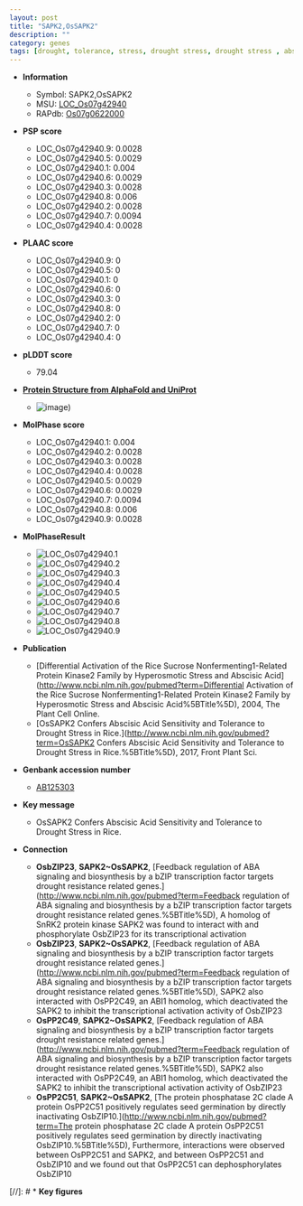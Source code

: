 ```yaml
---
layout: post
title: "SAPK2,OsSAPK2"
description: ""
category: genes
tags: [drought, tolerance, stress, drought stress, drought stress , abscisic acid]
---
```


* **Information**  
    + Symbol: SAPK2,OsSAPK2  
    + MSU: [LOC_Os07g42940](http://rice.plantbiology.msu.edu/cgi-bin/ORF_infopage.cgi?orf=LOC_Os07g42940)  
    + RAPdb: [Os07g0622000](http://rapdb.dna.affrc.go.jp/viewer/gbrowse_details/irgsp1?name=Os07g0622000)  

* **PSP score**  
    + LOC_Os07g42940.9: 0.0028 
    + LOC_Os07g42940.5: 0.0029 
    + LOC_Os07g42940.1: 0.004 
    + LOC_Os07g42940.6: 0.0029 
    + LOC_Os07g42940.3: 0.0028 
    + LOC_Os07g42940.8: 0.006 
    + LOC_Os07g42940.2: 0.0028 
    + LOC_Os07g42940.7: 0.0094 
    + LOC_Os07g42940.4: 0.0028 

* **PLAAC score**  
    + LOC_Os07g42940.9: 0 
    + LOC_Os07g42940.5: 0 
    + LOC_Os07g42940.1: 0 
    + LOC_Os07g42940.6: 0 
    + LOC_Os07g42940.3: 0 
    + LOC_Os07g42940.8: 0 
    + LOC_Os07g42940.2: 0 
    + LOC_Os07g42940.7: 0 
    + LOC_Os07g42940.4: 0 

* **pLDDT score**
    + 79.04

* **[Protein Structure from AlphaFold and UniProt](https://www.uniprot.org/uniprotkb/Q0D4J7/entry#structure)**
    + ![image](https://ricepsp.github.io/images/Q0/AF-Q0D4J7-F1.png))

* **MolPhase score**
    + LOC_Os07g42940.1: 0.004
    + LOC_Os07g42940.2: 0.0028
    + LOC_Os07g42940.3: 0.0028
    + LOC_Os07g42940.4: 0.0028
    + LOC_Os07g42940.5: 0.0029
    + LOC_Os07g42940.6: 0.0029
    + LOC_Os07g42940.7: 0.0094
    + LOC_Os07g42940.8: 0.006
    + LOC_Os07g42940.9: 0.0028

* **MolPhaseResult**
    + ![LOC_Os07g42940.1](https://ricepsp.github.io/pictures/LOC_Os07g/LOC_Os07g42940.1.png)
    + ![LOC_Os07g42940.2](https://ricepsp.github.io/pictures/LOC_Os07g/LOC_Os07g42940.2.png)
    + ![LOC_Os07g42940.3](https://ricepsp.github.io/pictures/LOC_Os07g/LOC_Os07g42940.3.png)
    + ![LOC_Os07g42940.4](https://ricepsp.github.io/pictures/LOC_Os07g/LOC_Os07g42940.4.png)
    + ![LOC_Os07g42940.5](https://ricepsp.github.io/pictures/LOC_Os07g/LOC_Os07g42940.5.png)
    + ![LOC_Os07g42940.6](https://ricepsp.github.io/pictures/LOC_Os07g/LOC_Os07g42940.6.png)
    + ![LOC_Os07g42940.7](https://ricepsp.github.io/pictures/LOC_Os07g/LOC_Os07g42940.7.png)
    + ![LOC_Os07g42940.8](https://ricepsp.github.io/pictures/LOC_Os07g/LOC_Os07g42940.8.png)
    + ![LOC_Os07g42940.9](https://ricepsp.github.io/pictures/LOC_Os07g/LOC_Os07g42940.9.png)

* **Publication**  
    + [Differential Activation of the Rice Sucrose Nonfermenting1-Related Protein Kinase2 Family by Hyperosmotic Stress and Abscisic Acid](http://www.ncbi.nlm.nih.gov/pubmed?term=Differential Activation of the Rice Sucrose Nonfermenting1-Related Protein Kinase2 Family by Hyperosmotic Stress and Abscisic Acid%5BTitle%5D), 2004, The Plant Cell Online.
    + [OsSAPK2 Confers Abscisic Acid Sensitivity and Tolerance to Drought Stress in Rice.](http://www.ncbi.nlm.nih.gov/pubmed?term=OsSAPK2 Confers Abscisic Acid Sensitivity and Tolerance to Drought Stress in Rice.%5BTitle%5D), 2017, Front Plant Sci.

* **Genbank accession number**  
    + [AB125303](http://www.ncbi.nlm.nih.gov/nuccore/AB125303)

* **Key message**  
    + OsSAPK2 Confers Abscisic Acid Sensitivity and Tolerance to Drought Stress in Rice.

* **Connection**  
    + __OsbZIP23__, __SAPK2~OsSAPK2__, [Feedback regulation of ABA signaling and biosynthesis by a bZIP transcription factor targets drought resistance related genes.](http://www.ncbi.nlm.nih.gov/pubmed?term=Feedback regulation of ABA signaling and biosynthesis by a bZIP transcription factor targets drought resistance related genes.%5BTitle%5D), A homolog of SnRK2 protein kinase SAPK2 was found to interact with and phosphorylate OsbZIP23 for its transcriptional activation
    + __OsbZIP23__, __SAPK2~OsSAPK2__, [Feedback regulation of ABA signaling and biosynthesis by a bZIP transcription factor targets drought resistance related genes.](http://www.ncbi.nlm.nih.gov/pubmed?term=Feedback regulation of ABA signaling and biosynthesis by a bZIP transcription factor targets drought resistance related genes.%5BTitle%5D), SAPK2 also interacted with OsPP2C49, an ABI1 homolog, which deactivated the SAPK2 to inhibit the transcriptional activation activity of OsbZIP23
    + __OsPP2C49__, __SAPK2~OsSAPK2__, [Feedback regulation of ABA signaling and biosynthesis by a bZIP transcription factor targets drought resistance related genes.](http://www.ncbi.nlm.nih.gov/pubmed?term=Feedback regulation of ABA signaling and biosynthesis by a bZIP transcription factor targets drought resistance related genes.%5BTitle%5D), SAPK2 also interacted with OsPP2C49, an ABI1 homolog, which deactivated the SAPK2 to inhibit the transcriptional activation activity of OsbZIP23
    + __OsPP2C51__, __SAPK2~OsSAPK2__, [The protein phosphatase 2C clade A protein OsPP2C51 positively regulates seed germination by directly inactivating OsbZIP10.](http://www.ncbi.nlm.nih.gov/pubmed?term=The protein phosphatase 2C clade A protein OsPP2C51 positively regulates seed germination by directly inactivating OsbZIP10.%5BTitle%5D), Furthermore, interactions were observed between OsPP2C51 and SAPK2, and between OsPP2C51 and OsbZIP10 and we found out that OsPP2C51 can dephosphorylates OsbZIP10

[//]: # * **Key figures**  


